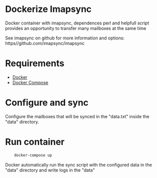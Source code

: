 Dockerize Imapsync
==================
Docker container with imapsync, dependences perl and helpfull script provides an opportunity to transfer many mailboxes at the same time

See imapsync on github for more information and options: https//github.com/imapsync/imapsync


Requirements
============

  * [Docker](https://docs.docker.com/installation/#installation)
  * [Docker Compose](https://docs.docker.com/compose/)


Configure and sync
==================

Configure the mailboxes that will be synced in the "data.txt" inside the "data" directory.


Run container
=============
 

```bash
    docker-compose up
```


Docker automatically run the sync script with the configured data in the "data" directory and write logs in the "data"
